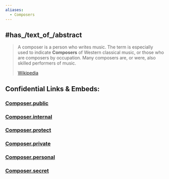 ```yaml
---
aliases:
  - Composers
---
```


## #has_/text_of_/abstract 

> A composer is a person who writes music. The term is especially used to indicate **Composers** of Western classical music, or those who are composers by occupation. Many composers are, or were, also skilled performers of music.
>
> [Wikipedia](https://en.wikipedia.org/wiki/Composer)





## Confidential Links & Embeds: 

### [Composer.public](/_public\bio\People/Composer.public.md) 

### [Composer.internal](/_internal\bio\People/Composer.internal.md) 

### [Composer.protect](/_protect\bio\People/Composer.protect.md) 

### [Composer.private](/_private\bio\People/Composer.private.md) 

### [Composer.personal](/_personal\bio\People/Composer.personal.md) 

### [Composer.secret](/_secret\bio\People/Composer.secret.md)

